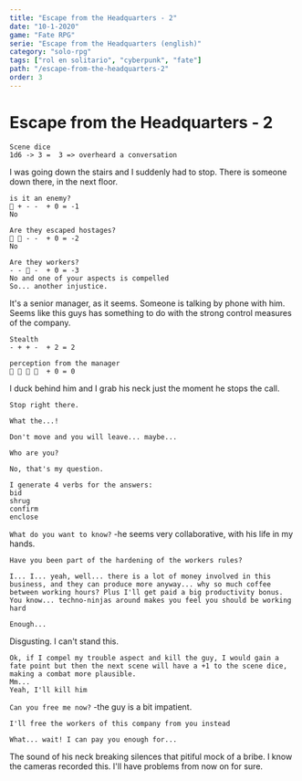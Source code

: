 ```yaml
---
title: "Escape from the Headquarters - 2"
date: "10-1-2020"
game: "Fate RPG"
serie: "Escape from the Headquarters (english)"
category: "solo-rpg"
tags: ["rol en solitario", "cyberpunk", "fate"]
path: "/escape-from-the-headquarters-2"
order: 3
---
```


# Escape from the Headquarters - 2

```
Scene dice
1d6 -> 3 =  3 => overheard a conversation
```

I was going down the stairs and I suddenly had to stop. There is someone down there, in the next floor.

```
is it an enemy?
͸ + - -  + 0 = -1
No
```

```
Are they escaped hostages?
͸ ͸ - -  + 0 = -2
No
```

```
Are they workers?
- - ͸ -  + 0 = -3
No and one of your aspects is compelled
So... another injustice.
```

It's a senior manager, as it seems. Someone is talking by phone with him. Seems like this guys has something to do with the strong control measures of the company.

```
Stealth
- + + -  + 2 = 2
```

```
perception from the manager
͸ ͸ ͸ ͸  + 0 = 0
```

I duck behind him and I grab his neck just the moment he stops the call.

`Stop right there.`

`What the...!`

`Don't move and you will leave... maybe...`

`Who are you?`

`No, that's my question.`

```
I generate 4 verbs for the answers:
bid
shrug
confirm
enclose
```

`What do you want to know?` -he seems very collaborative, with his life in my hands.

`Have you been part of the hardening of the workers rules?`

`I... I... yeah, well... there is a lot of money involved in this business, and they can produce more anyway... why so much coffee between working hours? Plus I'll get paid a big productivity bonus. You know... techno-ninjas around makes you feel you should be working hard`

`Enough...`

Disgusting. I can't stand this.

```
Ok, if I compel my trouble aspect and kill the guy, I would gain a fate point but then the next scene will have a +1 to the scene dice, making a combat more plausible.
Mm...
Yeah, I'll kill him
```

`Can you free me now?` -the guy is a bit impatient.

`I'll free the workers of this company from you instead`

`What... wait! I can pay you enough for...`

The sound of his neck breaking silences that pitiful mock of a bribe. I know the cameras recorded this. I'll have problems from now on for sure.
